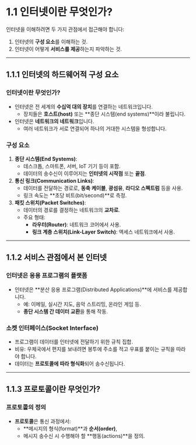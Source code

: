# 1.1 인터넷이란 무엇인가?

인터넷을 이해하려면 두 가지 관점에서 접근해야 합니다: 
1) 인터넷의 **구성 요소**를 이해하는 것. 
2) 인터넷이 어떻게 **서비스를 제공**하는지 파악하는 것.

---

## 1.1.1 인터넷의 하드웨어적 구성 요소  

### **인터넷이란 무엇인가?**
- 인터넷은 전 세계의 **수십억 대의 장치**를 연결하는 네트워크입니다.
  - 장치들은 **호스트(host)** 또는 **종단 시스템(end systems)**이라 불립니다.
- 인터넷은 **네트워크의 네트워크**입니다.
  - 여러 네트워크가 서로 연결되어 하나의 거대한 시스템을 형성합니다.

### **구성 요소**
1. **종단 시스템(End Systems)**:
   - 데스크톱, 스마트폰, 서버, IoT 기기 등이 포함.
   - 데이터의 송수신이 이루어지는 **인터넷의 시작점** 또는 **끝점**.
2. **통신 링크(Communication Links)**:
   - 데이터를 전달하는 경로로, **동축 케이블**, **광섬유**, **라디오 스펙트럼** 등을 사용.
   - 링크 속도는 **초당 비트(bit/second)**로 측정.
3. **패킷 스위치(Packet Switches)**:
   - 데이터의 경로를 결정하는 네트워크의 **교차로**.
   - 주요 형태:
     - **라우터(Router)**: 네트워크 코어에서 사용.
     - **링크 계층 스위치(Link-Layer Switch)**: 액세스 네트워크에서 사용.

---

## 1.1.2 서비스 관점에서 본 인터넷  

### **인터넷은 응용 프로그램의 플랫폼**
- 인터넷은 **분산 응용 프로그램(Distributed Applications)**에 서비스를 제공합니다.
  - 예: 이메일, 실시간 지도, 음악 스트리밍, 온라인 게임 등.
  - **종단 시스템 간 데이터 교환**을 통해 작동.

### **소켓 인터페이스(Socket Interface)**
- 프로그램이 데이터를 인터넷에 전달하기 위한 규칙 집합.
- 비유: 우체국에서 편지를 보내려면 봉투에 주소를 적고 우표를 붙이는 규칙을 따라야 합니다.
- 데이터는 **프로토콜에 따라 형식화**되어 송수신됩니다.

---

## 1.1.3 프로토콜이란 무엇인가?  

### **프로토콜의 정의**
- **프로토콜**은 통신 과정에서:
  - **메시지의 형식(format)**과 **순서(order)**,
  - 메시지 송수신 시 수행해야 할 **행동(actions)**을 정의.

